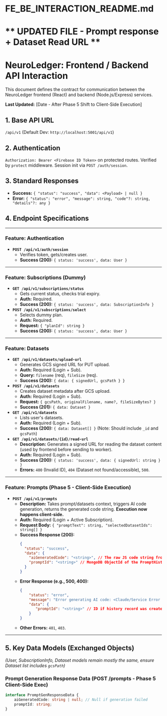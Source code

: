 # FE_BE_INTERACTION_README.md
# ** UPDATED FILE - Prompt response + Dataset Read URL **

# NeuroLedger: Frontend / Backend API Interaction

This document defines the contract for communication between the NeuroLedger frontend (React) and backend (Node.js/Express) services.

**Last Updated:** [Date - After Phase 5 Shift to Client-Side Execution]

## 1. Base API URL

`/api/v1` (Default Dev: `http://localhost:5001/api/v1`)

## 2. Authentication

`Authorization: Bearer <Firebase ID Token>` on protected routes. Verified by `protect` middleware. Session init via `POST /auth/session`.

## 3. Standard Responses

*   **Success:** `{ "status": "success", "data": <Payload> | null }`
*   **Error:** `{ "status": "error", "message": string, "code"?: string, "details"?: any }`

## 4. Endpoint Specifications

---

### Feature: Authentication

*   **`POST /api/v1/auth/session`**
    *   Verifies token, gets/creates user.
    *   **Success (200):** `{ status: 'success', data: User }`

---

### Feature: Subscriptions (Dummy)

*   **`GET /api/v1/subscriptions/status`**
    *   Gets current status, checks trial expiry.
    *   **Auth:** Required.
    *   **Success (200):** `{ status: 'success', data: SubscriptionInfo }`
*   **`POST /api/v1/subscriptions/select`**
    *   Selects dummy plan.
    *   **Auth:** Required.
    *   **Request:** `{ "planId": string }`
    *   **Success (200):** `{ status: 'success', data: User }`

---

### Feature: Datasets

*   **`GET /api/v1/datasets/upload-url`**
    *   Generates GCS signed URL for PUT upload.
    *   **Auth:** Required (Login + Sub).
    *   **Query:** `filename` (req), `fileSize` (req).
    *   **Success (200):** `{ data: { signedUrl, gcsPath } }`
*   **`POST /api/v1/datasets`**
    *   Creates dataset metadata after GCS upload.
    *   **Auth:** Required (Login + Sub).
    *   **Request:** `{ gcsPath, originalFilename, name?, fileSizeBytes? }`
    *   **Success (201):** `{ data: Dataset }`
*   **`GET /api/v1/datasets`**
    *   Lists user's datasets.
    *   **Auth:** Required (Login + Sub).
    *   **Success (200):** `{ data: Dataset[] }` (Note: Should include `_id` and `gcsPath`)
*   **`GET /api/v1/datasets/{id}/read-url`**
    *   **Description:** Generates a signed URL for reading the dataset content (used by frontend before sending to worker).
    *   **Auth:** Required (Login + Sub).
    *   **Success (200):** `{ status: 'success', data: { signedUrl: string } }`
    *   **Errors:** `400` (Invalid ID), `404` (Dataset not found/accessible), `500`.

---

### Feature: Prompts (Phase 5 - Client-Side Execution)

*   **`POST /api/v1/prompts`**
    *   **Description:** Takes prompt/datasets context, triggers AI code generation, returns the generated code string. **Execution now happens client-side.**
    *   **Auth:** Required (Login + Active Subscription).
    *   **Request Body:** `{ "promptText": string, "selectedDatasetIds": string[] }`
    *   **Success Response (200):**
        ```json
        {
          "status": "success",
          "data": {
            "aiGeneratedCode": "<string>", // The raw JS code string from Claude
            "promptId": "<string>" // MongoDB ObjectId of the PromptHistory record
          }
        }
        ```
     * **Error Response (e.g., 500, 400):**
         ```json
         {
             "status": "error",
             "message": "Error generating AI code: <Claude/Service Error Details>",
             "data": {
                "promptId": "<string>" // ID if history record was created
             }
         }
         ```
    *   **Other Errors:** `401`, `403`.

---

## 5. Key Data Models (Exchanged Objects)

*(User, SubscriptionInfo, Dataset models remain mostly the same, ensure Dataset list includes `gcsPath`)*

### Prompt Generation Response Data (POST /prompts - Phase 5 Client-Side Exec)

```typescript
interface PromptGenResponseData {
    aiGeneratedCode: string | null; // Null if generation failed
    promptId: string;
}
```